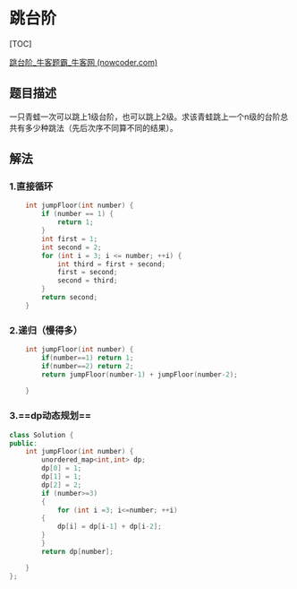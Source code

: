 # 跳台阶

[TOC]

[跳台阶_牛客题霸_牛客网 (nowcoder.com)](https://www.nowcoder.com/practice/8c82a5b80378478f9484d87d1c5f12a4?tpId=13&&tqId=11161&rp=1&ru=/ta/coding-interviews&qru=/ta/coding-interviews/question-ranking)



## 题目描述

一只青蛙一次可以跳上1级台阶，也可以跳上2级。求该青蛙跳上一个n级的台阶总共有多少种跳法（先后次序不同算不同的结果）。

## 解法

### 1.直接循环

```c++
    int jumpFloor(int number) {
        if (number == 1) {
            return 1;
        }
        int first = 1;
        int second = 2;
        for (int i = 3; i <= number; ++i) {
            int third = first + second;
            first = second;
            second = third;
        }
        return second;        
    }
```

### 2.递归（慢得多）

```c++
    int jumpFloor(int number) {
        if(number==1) return 1;
        if(number==2) return 2;
        return jumpFloor(number-1) + jumpFloor(number-2);
        
    }
```

### 3.==dp动态规划==

```c++
class Solution {
public:
    int jumpFloor(int number) {
        unordered_map<int,int> dp;
        dp[0] = 1;
        dp[1] = 1;
        dp[2] = 2;
        if (number>=3)
        {
            for (int i =3; i<=number; ++i)
        {
            dp[i] = dp[i-1] + dp[i-2];
        }
        }
        return dp[number];

    }
};
```
